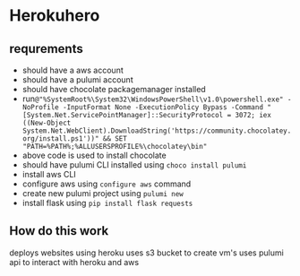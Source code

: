 # Herokuhero


## requrements
- should have a aws account
- should have a pulumi account
- should have chocolate packagemanager installed 
- run`@"%SystemRoot%\System32\WindowsPowerShell\v1.0\powershell.exe" -NoProfile -InputFormat None -ExecutionPolicy Bypass -Command "[System.Net.ServicePointManager]::SecurityProtocol = 3072; iex ((New-Object System.Net.WebClient).DownloadString('https://community.chocolatey.org/install.ps1'))" && SET "PATH=%PATH%;%ALLUSERSPROFILE%\chocolatey\bin"`
- above code is used to install chocolate
- should have pulumi CLI installed using `choco install pulumi`
- install aws CLI
- configure aws using `configure aws` command
- create new pulumi project using `pulumi new`
- install flask using `pip install flask requests` 

## How do this work

deploys websites using heroku
uses s3 bucket to create vm's
uses pulumi api to interact with heroku and aws

